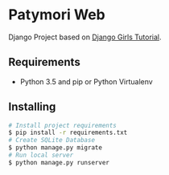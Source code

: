 # Patymori Web

Django Project based on [Django Girls Tutorial][].

## Requirements
* Python 3.5 and pip or Python Virtualenv

## Installing
```bash
# Install project requirements
$ pip install -r requirements.txt
# Create SQLite Database
$ python manage.py migrate
# Run local server
$ python manage.py runserver
```

[Django Girls Tutorial]: https://tutorial.djangogirls.org/
